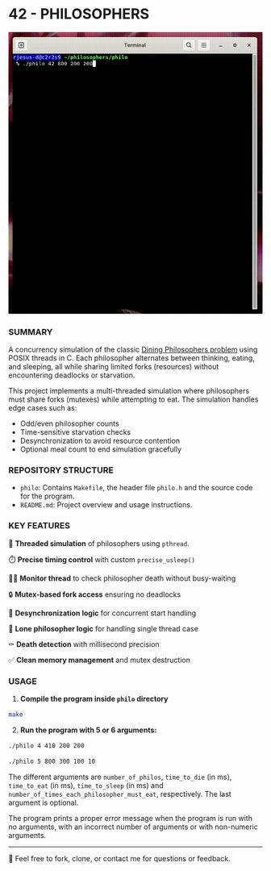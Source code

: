 # 42 - PHILOSOPHERS

<p align="center">
  <img src="https://github.com/ricvrdv/philosophers/blob/main/philo_simul.gif" alt="Dinner Simulation"
</p>

### SUMMARY

A concurrency simulation of the classic [Dining Philosophers problem](https://en.wikipedia.org/wiki/Dining_philosophers_problem) using POSIX threads in C. Each philosopher alternates between thinking, eating, and sleeping, all while sharing limited forks (resources) without encountering deadlocks or starvation.

This project implements a multi-threaded simulation where philosophers must share forks (mutexes) while attempting to eat. The simulation handles edge cases such as:
- Odd/even philosopher counts
- Time-sensitive starvation checks
- Desynchronization to avoid resource contention
- Optional meal count to end simulation gracefully

### REPOSITORY STRUCTURE
- `philo`: Contains `Makefile`, the header file `philo.h` and the source code for the program.
- `README.md`: Project overview and usage instructions.
  
### KEY FEATURES
🔁 **Threaded simulation** of philosophers using `pthread`.

⏱️ **Precise timing control** with custom `precise_usleep()`

🧑‍⚕️ **Monitor thread** to check philosopher death without busy-waiting

🔒 **Mutex-based fork access** ensuring no deadlocks

🍴 **Desynchronization logic** for concurrent start handling

🚫 **Lone philosopher logic** for handling single thread case

⚰️ **Death detection** with millisecond precision

✅ **Clean memory management** and mutex destruction

### USAGE
1. **Compile the program inside `philo` directory**
```bash
make
```

2. **Run the program with 5 or 6 arguments:**
```bash
./philo 4 410 200 200
```
```bash
./philo 5 800 300 100 10
```
The different arguments are `number_of_philos`, `time_to_die` (in ms), `time_to_eat` (in ms), `time_to_sleep` (in ms) and `number_of_times_each_philosopher_must_eat`, respectively. The last argument is optional.

The program prints a proper error message when the program is run with no arguments, with an incorrect number of arguments or with non-numeric arguments.

----
🐸 Feel free to fork, clone, or contact me for questions or feedback. 



